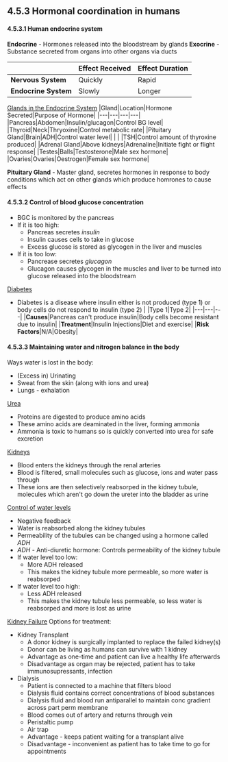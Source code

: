 ## 4.5.3 Hormonal coordination in humans
#### 4.5.3.1 Human endocrine system
**Endocrine** - Hormones released into the bloodstream by glands
**Exocrine** - Substance secreted from organs into other organs via ducts

| |Effect Received|Effect Duration|
|---|---|---|
|**Nervous System**|Quickly|Rapid|
|**Endocrine System**|Slowly|Longer|

<u>Glands in the Endocrine System</u>
|Gland|Location|Hormone Secreted|Purpose of Hormone|
|---|---|---|---|
|Pancreas|Abdomen|Insulin/glucagon|Control BG level|
|Thyroid|Neck|Thryoxine|Control metabolic rate|
|Pituitary Gland|Brain|ADH|Control water level|
| | |TSH|Control amount of thyroxine produced|
|Adrenal Gland|Above kidneys|Adrenaline|Initiate fight or flight response|
|Testes|Balls|Testosterone|Male sex hormone|
|Ovaries|Ovaries|Oestrogen|Female sex hormone|

**Pituitary Gland** - Master gland, secretes hormones in response to body conditions which act on other glands which produce homrones to cause effects

#### 4.5.3.2 Control of blood glucose concentration
* BGC is monitored by the pancreas
* If it is too high:
	* Pancreas secretes *insulin*
	* Insulin causes cells to take in glucose
	* Excess glucose is stored as glycogen in the liver and muscles
* If it is too low:
	* Pancrease secretes *glucagon*
	* Glucagon causes glycogen in the muscles and liver to be turned into glucose released into the bloodstream

<u>Diabetes</u>
* Diabetes is a disease where insulin either is not produced (type 1) or body cells do not respond to insulin (type 2) 
| |Type 1|Type 2|
|---|---|---|
|**Causes**|Pancreas can't produce insulin|Body cells become resistant due to insulin|
|**Treatment**|Insulin Injections|Diet and exercise|
|**Risk Factors**|N/A|Obesity|

#### 4.5.3.3 Maintaining water and nitrogen balance in the body
Ways water is lost in the body:
* (Excess in) Urinating
* Sweat from the skin (along with ions and urea)
* Lungs - exhalation

<u>Urea</u>
* Proteins are digested to produce amino acids
* These amino acids are deaminated in the liver, forming ammonia
* Ammonia is toxic to humans so is quickly converted into urea for safe excretion

<u>Kidneys</u>
* Blood enters the kidneys through the renal arteries
* Blood is filtered, small molecules such as glucose, ions and water pass through
* These ions are then selectively reabsorped in the kidney tubule, molecules which aren't go down the ureter into the bladder as urine

<u>Control of water levels</u>
* Negative feedback
* Water is reabsorbed along the kidney tubules
* Permeability of the tubules can be changed using a hormone called *ADH*
* *ADH* - Anti-diuretic hormone: Controls permeability of the kidney tubule
* If water level too low:
	* More ADH released
	* This makes the kidney tubule more permeable, so more water is reabsorped
* If water level too high:
	* Less ADH released
	* This makes the kidney tubule less permeable, so less water is reabsorped and more is lost as urine

<u>Kidney Failure</u>
Options for treatment:
* Kidney Transplant
	* A donor kidney is surgically implanted to replace the failed kidney(s)
	* Donor can be living as humans can survive with 1 kidney
	* Advantage as one-time and patient can live a healthy life afterwards
	* Disadvantage as organ may be rejected, patient has to take immunosupressants, infection
* Dialysis
	* Patient is connected to a machine that filters blood
	* Dialysis fluid contains correct concentrations of blood substances
	* Dialysis fluid and blood run antiparallel to maintain conc gradient across part perm membrane
	* Blood comes out of artery and returns through vein
	* Peristaltic pump
	* Air trap
	* Advantage - keeps patient waiting for a transplant alive
	* Disadvantage - inconvenient as patient has to take time to go for appointments